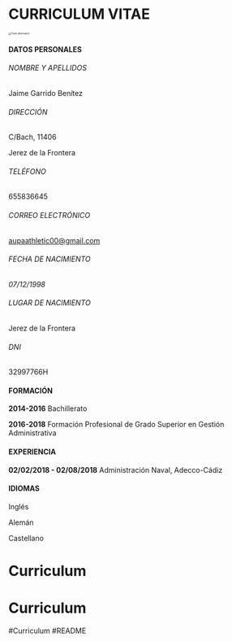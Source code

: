 

# CURRICULUM VITAE



<img src="https://soymotor.com/sites/default/files/styles/mega/public/imagenes/noticia/fernando-alonso-revela-carreras-favoritas.jpg?itok=MwOVSIks" alt="Texto alternativo" style="zoom:33%;" />



#### DATOS PERSONALES



###### NOMBRE Y APELLIDOS

Jaime Garrido Benítez



###### DIRECCIÓN

C/Bach, 11406

Jerez de la Frontera



###### TELÉFONO

655836645



###### CORREO ELECTRÓNICO

aupaathletic00@gmail.com



###### FECHA DE NACIMIENTO

*07/12/1998*



###### LUGAR DE NACIMIENTO

Jerez de la Frontera



###### DNI

32997766H



#### FORMACIÓN



**2014-2016**    Bachillerato

**2016-2018**    Formación Profesional de Grado Superior en Gestión Administrativa



#### EXPERIENCIA



**02/02/2018 - 02/08/2018**   Administración Naval, Adecco-Cádiz





#### IDIOMAS

Inglés

Alemán

Castellano



# Curriculum
# Curriculum
#Curriculum
#README
